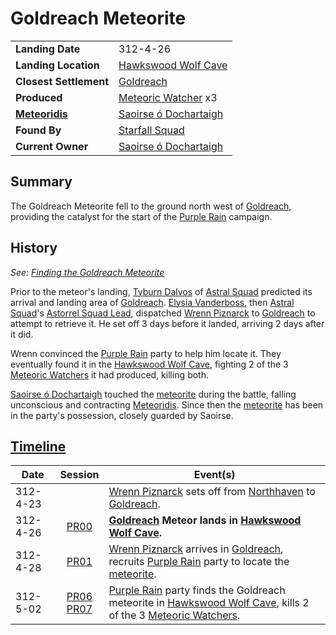 # Goldreach Meteorite

|||
| --- | --- |
| **Landing Date** | 312-4-26 | meteor.1
| **Landing Location** | [Hawkswood Wolf Cave](../../../civilisations/kingdom-of-astor/SETTLEMENTS/GOLDREACH/hawkswood-wolf-cave.md) |
| **Closest Settlement** | [Goldreach](../../../places/settlements/towns/goldreach.md)
| **Produced** | [Meteoric Watcher](../../../creatures/meteoric-watcher.md) x3 |
| **[Meteoridis](../../../mechanics/roleplay/meteoridis.md)** | [Saoirse ó Dochartaigh](../../../characters/saoirse-o-dochartaigh.md) |
| **Found By** | [Starfall Squad](../../../organisations/government/astorrel/squads/starfall-squad.md) |
| **Current Owner** | [Saoirse ó Dochartaigh](../../../characters/saoirse-o-dochartaigh.md) |

## Summary

The Goldreach Meteorite fell to the ground north west of [Goldreach](../../../places/settlements/towns/goldreach.md), providing the catalyst for the start of the [Purple Rain](../../../campaigns/C1-purple-rain.md) campaign.

## History

*See: [Finding the Goldreach Meteorite](../../../storylines/ended/finding-the-goldreach-meteorite.md)*

Prior to the meteor's landing, [Tyburn Dalvos](../../../characters/tyburn-dalvos.md) of [Astral Squad](../../../organisations/government/astorrel/squads/astral-squad.md) predicted its arrival and landing area of [Goldreach](../../../places/settlements/towns/goldreach.md). [Elysia Vanderboss](../../../characters/elysia-vanderboss.md), then [Astral Squad](../../../organisations/government/astorrel/squads/astral-squad.md)'s [Astorrel Squad Lead](../../../organisations/government/astorrel/ranks/astorrel-squad-lead.md), dispatched [Wrenn Piznarck](../../../characters/wrenn-piznarck.md) to [Goldreach](../../../places/settlements/towns/goldreach.md) to attempt to retrieve it. He set off 3 days before it landed, arriving 2 days after it did.

Wrenn convinced the [Purple Rain](../../../campaigns/C1-purple-rain.md) party to help him locate it. They eventually found it in the [Hawkswood Wolf Cave](../../../civilisations/kingdom-of-astor/SETTLEMENTS/GOLDREACH/hawkswood-wolf-cave.md), fighting 2 of the 3 [Meteoric Watchers](../../../creatures/meteoric-watcher.md) it had produced, killing both.

[Saoirse ó Dochartaigh](../../../characters/saoirse-o-dochartaigh.md) touched the [meteorite](../meteorite.md) during the battle, falling unconscious and contracting [Meteoridis](../../../mechanics/roleplay/meteoridis.md). Since then the [meteorite](../meteorite.md) has been in the party's possession, closely guarded by Saoirse.

## [Timeline](../../../history/timeline.md)

| Date | Session | Event(s) |
| --- |:---:| --- |
| 312-4-23 | | [Wrenn Piznarck](../../../characters/wrenn-piznarck.md) sets off from [Northhaven](../../../places/settlements/cities/northhaven.md) to [Goldreach](../../../places/settlements/towns/goldreach.md). |
| 312-4-26 | [PR00](../../../sessions/PR00.md) | **[Goldreach](../../../places/settlements/towns/goldreach.md) Meteor lands in [Hawkswood Wolf Cave](../../../civilisations/kingdom-of-astor/SETTLEMENTS/GOLDREACH/hawkswood-wolf-cave.md).** |
| 312-4-28 | [PR01](../../../sessions/PR01.md) | [Wrenn Piznarck](../../../characters/wrenn-piznarck.md) arrives in [Goldreach](../../../places/settlements/towns/goldreach.md), recruits [Purple Rain](../../../campaigns/C1-purple-rain.md) party to locate the [meteorite](../meteorite.md). |
| 312-5-02 | [PR06](../../../sessions/PR06.md)<br>[PR07](../../../sessions/PR07.md) | [Purple Rain](../../../campaigns/C1-purple-rain.md) party finds the Goldreach meteorite in [Hawkswood Wolf Cave](../../../civilisations/kingdom-of-astor/SETTLEMENTS/GOLDREACH/hawkswood-wolf-cave.md), kills 2 of the 3 [Meteoric Watchers](../../../creatures/meteoric-watcher.md). |
